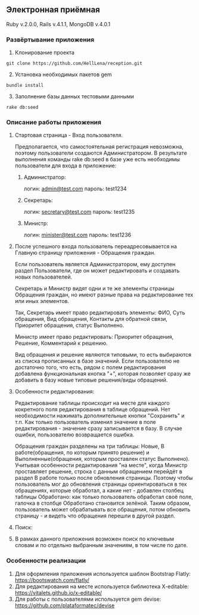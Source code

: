 ## Электронная приёмная ##

Ruby v.2.0.0, Rails v.4.1.1, MongoDB v.4.0.1

### Развёртывание приложения ###

1. Клонирование проекта
```
git clone https://github.com/HellLena/reception.git
```
2. Установка необходимых пакетов gem
```
bundle install
```
3. Заполнение базы данных тестовыми данными
```
rake db:seed
```

### Описание работы приложения ###

1. Стартовая страница - Вход пользователя.

   Предполагается, что самостоятельная регистрация невозможна, поэтому пользователи создаются Администратором.
   В результате выполнения команды rake db:seed в базе уже есть необходимы пользователи для входа в приложение:
   1. Администратор:
   
      логин: admin@test.com
      пароль: test1234

   2. Секретарь:
   
      логин: secretary@test.com
      пароль: test1235

   3. Министр:
   
      логин: minister@test.com
      пароль: test1236

2. После успешного входа пользователь переадресовывается на Главную страницу приложения - Обращения граждан.

   Если пользователь является Администратором, ему доступен раздел Пользователи, где он может редактировать и создавать новых пользователей.
   
   Секретарь и Министр видят одни и те же элементы страницы Обращения граждан, но имеют разные права на редактирование тех или иных элементов.
   
   Так, Секретарь имеет право редактировать элементы: ФИО, Суть обращения, Вид обращения, Контакты для обратной связи, Приоритет обращения, статус Выполнено.
   
   Министр имеет право редактировать: Приоритет обращения, Решение, Комментарий к решению.
   
   Вид обращения и решение являются типовыми, то есть выбираются из списка прописанных в базе значений. Если пользователю не достаточно того, что есть, рядом с полем редактирования добавлена функциональная кнопка "+", которая позволяет сразу же добавить в базу новые типовые решения/виды обращений.

3. Особенности редактирования:

   Редактирование таблицы происходит на месте для каждого кокретного поля редактирования в таблице обращений. Нет необходимости нажимать дополнительные кнопки "Сохранить" и т.п. Как только пользователь изменил значение в поле редактирования - значение сразу записывается в базу. В случае ошибки, пользователю возвращается ошибка.
   
   Обращения граждан разделены на три таблицы: Новые, В работе(обращения, по которым принято решение) и Выполненные(обращения, которым проставлен статус Выполнено). Учитывая особенности редактирования "на месте", когда Министр проставляет решение, строка с данным обращением перейдёт в раздел В работе только после обновления страницы. Поэтому чтобы пользователь мог до обновления страницы ориентироваться в тех обращениях, которые обработал, а какие нет - добавлен столбец таблицы Обработано: как только пользователь обработал своё поле, галочка в столбце Обработано становится зелёной. Таким образом, пользователь может обрабатывать все обращения, потом обновить страницу - и видеть что обращения перешли в другой раздел.

4. Поиск:
5. 
   В рамках данного приложения возможен поиск по ключевым словам и по отдельно выбранным значениям, в том числе по дате.

### Особенности реализации ###
1. Для оформления приложения используется шаблон Bootstrap Flatly: https://bootswatch.com/flatly/
2. Для редактирования на месте используется библиотека X-editable: https://vitalets.github.io/x-editable/
3. Для работы с пользователями используется gem devise: https://github.com/plataformatec/devise
